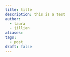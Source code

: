 ```yaml
---
title: title
description: this is a test
author:
  - laura
  - jillian
aliases: 
tags:
  - post
draft: false
---
```


